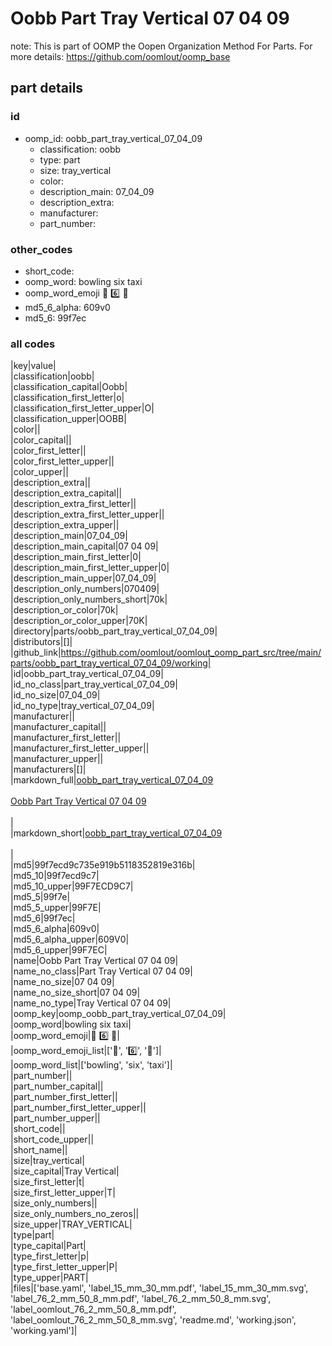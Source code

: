 # Oobb Part Tray Vertical 07 04 09  

note: This is part of OOMP the Oopen Organization Method For Parts. For more details: https://github.com/oomlout/oomp_base

##  part details





### id
* oomp_id: oobb_part_tray_vertical_07_04_09
  * classification: oobb
  * type: part
  * size: tray_vertical
  * color: 
  * description_main: 07_04_09
  * description_extra: 
  * manufacturer: 
  * part_number: 

### other_codes
* short_code: 
* oomp_word: bowling six taxi
* oomp_word_emoji :bowling: :six: :taxi:
* md5_6_alpha: 609v0
* md5_6: 99f7ec

### all codes 
|key|value|  
|classification|oobb|  
|classification_capital|Oobb|  
|classification_first_letter|o|  
|classification_first_letter_upper|O|  
|classification_upper|OOBB|  
|color||  
|color_capital||  
|color_first_letter||  
|color_first_letter_upper||  
|color_upper||  
|description_extra||  
|description_extra_capital||  
|description_extra_first_letter||  
|description_extra_first_letter_upper||  
|description_extra_upper||  
|description_main|07_04_09|  
|description_main_capital|07 04 09|  
|description_main_first_letter|0|  
|description_main_first_letter_upper|0|  
|description_main_upper|07_04_09|  
|description_only_numbers|070409|  
|description_only_numbers_short|70k|  
|description_or_color|70k|  
|description_or_color_upper|70K|  
|directory|parts/oobb_part_tray_vertical_07_04_09|  
|distributors|[]|  
|github_link|https://github.com/oomlout/oomlout_oomp_part_src/tree/main/parts/oobb_part_tray_vertical_07_04_09/working|  
|id|oobb_part_tray_vertical_07_04_09|  
|id_no_class|part_tray_vertical_07_04_09|  
|id_no_size|07_04_09|  
|id_no_type|tray_vertical_07_04_09|  
|manufacturer||  
|manufacturer_capital||  
|manufacturer_first_letter||  
|manufacturer_first_letter_upper||  
|manufacturer_upper||  
|manufacturers|[]|  
|markdown_full|[oobb_part_tray_vertical_07_04_09](https://github.com/oomlout/oomlout_oomp_part_src/tree/main/parts/oobb_part_tray_vertical_07_04_09/working)<br>[](https://github.com/oomlout/oomlout_oomp_part_src/tree/main/parts/oobb_part_tray_vertical_07_04_09/working)<br>[Oobb Part Tray Vertical 07 04 09](https://github.com/oomlout/oomlout_oomp_part_src/tree/main/parts/oobb_part_tray_vertical_07_04_09/working)<br><br>|  
|markdown_short|[oobb_part_tray_vertical_07_04_09](https://github.com/oomlout/oomlout_oomp_part_src/tree/main/parts/oobb_part_tray_vertical_07_04_09/working)<br><br>|  
|md5|99f7ecd9c735e919b5118352819e316b|  
|md5_10|99f7ecd9c7|  
|md5_10_upper|99F7ECD9C7|  
|md5_5|99f7e|  
|md5_5_upper|99F7E|  
|md5_6|99f7ec|  
|md5_6_alpha|609v0|  
|md5_6_alpha_upper|609V0|  
|md5_6_upper|99F7EC|  
|name|Oobb Part Tray Vertical 07 04 09|  
|name_no_class|Part Tray Vertical 07 04 09|  
|name_no_size|07 04 09|  
|name_no_size_short|07 04 09|  
|name_no_type|Tray Vertical 07 04 09|  
|oomp_key|oomp_oobb_part_tray_vertical_07_04_09|  
|oomp_word|bowling six taxi|  
|oomp_word_emoji|:bowling: :six: :taxi:|  
|oomp_word_emoji_list|[':bowling:', ':six:', ':taxi:']|  
|oomp_word_list|['bowling', 'six', 'taxi']|  
|part_number||  
|part_number_capital||  
|part_number_first_letter||  
|part_number_first_letter_upper||  
|part_number_upper||  
|short_code||  
|short_code_upper||  
|short_name||  
|size|tray_vertical|  
|size_capital|Tray Vertical|  
|size_first_letter|t|  
|size_first_letter_upper|T|  
|size_only_numbers||  
|size_only_numbers_no_zeros||  
|size_upper|TRAY_VERTICAL|  
|type|part|  
|type_capital|Part|  
|type_first_letter|p|  
|type_first_letter_upper|P|  
|type_upper|PART|  
|files|['base.yaml', 'label_15_mm_30_mm.pdf', 'label_15_mm_30_mm.svg', 'label_76_2_mm_50_8_mm.pdf', 'label_76_2_mm_50_8_mm.svg', 'label_oomlout_76_2_mm_50_8_mm.pdf', 'label_oomlout_76_2_mm_50_8_mm.svg', 'readme.md', 'working.json', 'working.yaml']|  
